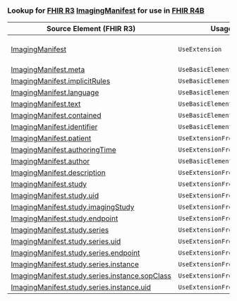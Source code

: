 ### Lookup for [FHIR R3](https://hl7.org/fhir/STU3/) [ImagingManifest](https://hl7.org/fhir/STU3/ImagingManifest.html) for use in [FHIR R4B](https://hl7.org/fhir/R4B/)

| Source Element (FHIR R3) | Usage | Target |
| -------------- | ----- | ------ |
| [ImagingManifest](https://hl7.org/fhir/STU3/ImagingManifest.html#resource) | `UseExtension` | [http://hl7.org/fhir/3.0/StructureDefinition/extension-ImagingManifest](StructureDefinition-ext-R3-ImagingManifest.html) |
| [ImagingManifest.meta](https://hl7.org/fhir/STU3/ImagingManifest.html#resource) | `UseBasicElement` | [Resource.meta](https://hl7.org/fhir/R4B/Resource.html#resource) |
| [ImagingManifest.implicitRules](https://hl7.org/fhir/STU3/ImagingManifest.html#resource) | `UseBasicElement` | [Resource.implicitRules](https://hl7.org/fhir/R4B/Resource.html#resource) |
| [ImagingManifest.language](https://hl7.org/fhir/STU3/ImagingManifest.html#resource) | `UseBasicElement` | [Resource.language](https://hl7.org/fhir/R4B/Resource.html#resource) |
| [ImagingManifest.text](https://hl7.org/fhir/STU3/ImagingManifest.html#resource) | `UseBasicElement` | [DomainResource.text](https://hl7.org/fhir/R4B/DomainResource.html#resource) |
| [ImagingManifest.contained](https://hl7.org/fhir/STU3/ImagingManifest.html#resource) | `UseBasicElement` | [DomainResource.contained](https://hl7.org/fhir/R4B/DomainResource.html#resource) |
| [ImagingManifest.identifier](https://hl7.org/fhir/STU3/ImagingManifest.html#resource) | `UseBasicElement` | [Basic.identifier](https://hl7.org/fhir/R4B/Basic.html#resource) |
| [ImagingManifest.patient](https://hl7.org/fhir/STU3/ImagingManifest.html#resource) | `UseExtensionFromAncestor` | - |
| [ImagingManifest.authoringTime](https://hl7.org/fhir/STU3/ImagingManifest.html#resource) | `UseExtensionFromAncestor` | - |
| [ImagingManifest.author](https://hl7.org/fhir/STU3/ImagingManifest.html#resource) | `UseBasicElement` | [Basic.author](https://hl7.org/fhir/R4B/Basic.html#resource) |
| [ImagingManifest.description](https://hl7.org/fhir/STU3/ImagingManifest.html#resource) | `UseExtensionFromAncestor` | - |
| [ImagingManifest.study](https://hl7.org/fhir/STU3/ImagingManifest.html#resource) | `UseExtensionFromAncestor` | - |
| [ImagingManifest.study.uid](https://hl7.org/fhir/STU3/ImagingManifest.html#resource) | `UseExtensionFromAncestor` | - |
| [ImagingManifest.study.imagingStudy](https://hl7.org/fhir/STU3/ImagingManifest.html#resource) | `UseExtensionFromAncestor` | - |
| [ImagingManifest.study.endpoint](https://hl7.org/fhir/STU3/ImagingManifest.html#resource) | `UseExtensionFromAncestor` | - |
| [ImagingManifest.study.series](https://hl7.org/fhir/STU3/ImagingManifest.html#resource) | `UseExtensionFromAncestor` | - |
| [ImagingManifest.study.series.uid](https://hl7.org/fhir/STU3/ImagingManifest.html#resource) | `UseExtensionFromAncestor` | - |
| [ImagingManifest.study.series.endpoint](https://hl7.org/fhir/STU3/ImagingManifest.html#resource) | `UseExtensionFromAncestor` | - |
| [ImagingManifest.study.series.instance](https://hl7.org/fhir/STU3/ImagingManifest.html#resource) | `UseExtensionFromAncestor` | - |
| [ImagingManifest.study.series.instance.sopClass](https://hl7.org/fhir/STU3/ImagingManifest.html#resource) | `UseExtensionFromAncestor` | - |
| [ImagingManifest.study.series.instance.uid](https://hl7.org/fhir/STU3/ImagingManifest.html#resource) | `UseExtensionFromAncestor` | - |
